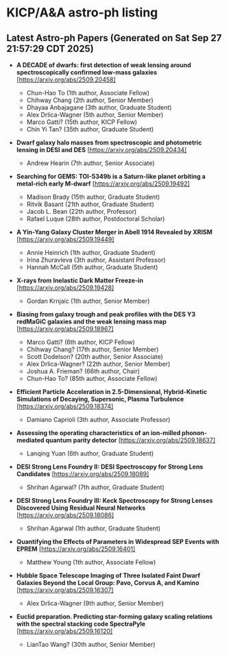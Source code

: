 # KICP/A&A astro-ph listing

## Latest Astro-ph Papers (Generated on Sat Sep 27 21:57:29 CDT 2025)

- **A DECADE of dwarfs: first detection of weak lensing around spectroscopically confirmed low-mass galaxies**
[https://arxiv.org/abs/2509.20458]
  + Chun-Hao To (1th author, Associate Fellow)
  + Chihway Chang (2th author, Senior Member)
  + Dhayaa Anbajagane (3th author, Graduate Student)
  + Alex Drlica-Wagner (5th author, Senior Member)
  + Marco Gatti? (15th author, KICP Fellow)
  + Chin Yi Tan? (35th author, Graduate Student)

- **Dwarf galaxy halo masses from spectroscopic and photometric lensing in DESI and DES**
[https://arxiv.org/abs/2509.20434]
  + Andrew Hearin (7th author, Senior Associate)

- **Searching for GEMS: TOI-5349b is a Saturn-like planet orbiting a metal-rich early M-dwarf**
[https://arxiv.org/abs/2509.19492]
  + Madison Brady (15th author, Graduate Student)
  + Ritvik Basant (21th author, Graduate Student)
  + Jacob L. Bean (22th author, Professor)
  + Rafael Luque (28th author, Postdoctoral Scholar)

- **A Yin-Yang Galaxy Cluster Merger in Abell 1914 Revealed by XRISM**
[https://arxiv.org/abs/2509.19449]
  + Annie Heinrich (1th author, Graduate Student)
  + Irina Zhuravleva (3th author, Assistant Professor)
  + Hannah McCall (5th author, Graduate Student)

- **X-rays from Inelastic Dark Matter Freeze-in**
[https://arxiv.org/abs/2509.19428]
  + Gordan Krnjaic (1th author, Senior Member)

- **Biasing from galaxy trough and peak profiles with the DES Y3 redMaGiC galaxies and the weak lensing mass map**
[https://arxiv.org/abs/2509.18967]
  + Marco Gatti? (6th author, KICP Fellow)
  + Chihway Chang? (17th author, Senior Member)
  + Scott Dodelson? (20th author, Senior Associate)
  + Alex Drlica-Wagner? (22th author, Senior Member)
  + Joshua A. Frieman? (66th author, Chair)
  + Chun-Hao To? (85th author, Associate Fellow)

- **Efficient Particle Acceleration in 2.5-Dimensional, Hybrid-Kinetic Simulations of Decaying, Supersonic, Plasma Turbulence**
[https://arxiv.org/abs/2509.18374]
  + Damiano Caprioli (3th author, Associate Professor)

- **Assessing the operating characteristics of an ion-milled phonon-mediated quantum parity detector**
[https://arxiv.org/abs/2509.18637]
  + Lanqing Yuan (6th author, Graduate Student)

- **DESI Strong Lens Foundry II: DESI Spectroscopy for Strong Lens Candidates**
[https://arxiv.org/abs/2509.18089]
  + Shrihan Agarwal? (7th author, Graduate Student)

- **DESI Strong Lens Foundry III: Keck Spectroscopy for Strong Lenses Discovered Using Residual Neural Networks**
[https://arxiv.org/abs/2509.18086]
  + Shrihan Agarwal (1th author, Graduate Student)

- **Quantifying the Effects of Parameters in Widespread SEP Events with EPREM**
[https://arxiv.org/abs/2509.16401]
  + Matthew Young (1th author, Associate Fellow)

- **Hubble Space Telescope Imaging of Three Isolated Faint Dwarf Galaxies Beyond the Local Group: Pavo, Corvus A, and Kamino**
[https://arxiv.org/abs/2509.16307]
  + Alex Drlica-Wagner (9th author, Senior Member)

- **Euclid preparation. Predicting star-forming galaxy scaling relations with the spectral stacking code SpectraPyle**
[https://arxiv.org/abs/2509.16120]
  + LianTao Wang? (30th author, Senior Member)

